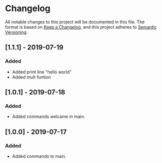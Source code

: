 # Changelog
All notable changes to this project will be documented in this file.
The format is based on [Keep a Changelog](https://keepachangelog.com/en/1.0.0/),
and this project adheres to [Semantic Versioning](https://semver.org/spec/v2.0.0.html).

## [1.1.1] - 2019-07-19
### Added
- Added print line "hello world"
- Added mult funtion

## [1.0.1] - 2019-07-18
### Added
- Added commands welcame in main.

## [1.0.0] - 2019-07-17
### Added
- Added commands to main.
